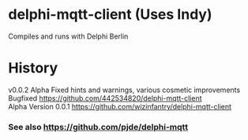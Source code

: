 # delphi-mqtt-client (Uses Indy) 
Compiles and runs with Delphi Berlin

# History
v0.0.2 Alpha		Fixed hints and warnings, various cosmetic improvements  
Bugfixed		https://github.com/442534820/delphi-mqtt-client  
Alpha Version 0.0.1	https://github.com/wizinfantry/delphi-mqtt-client  

### See also https://github.com/pjde/delphi-mqtt
